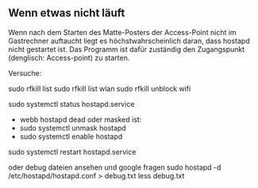 ## Wenn etwas nicht läuft
Wenn nach dem Starten des Matte-Posters der Access-Point nicht im Gastrechner auftaucht liegt es 
höchstwahrscheinlich daran, dass hostapd nicht gestartet ist. Das Programm ist dafür zuständig den
Zugangspunkt (denglisch: Access-point) zu starten.

Versuche:

sudo rfkill list
sudo rfkill list wlan
sudo rfkill unblock wifi

sudo systemctl status hostapd.service
  - webb hostapd dead oder masked ist:
  - sudo systemctl unmask hostapd
  - sudo systemctl enable hostapd

sudo systemctl restart hostapd.service

oder debug dateien ansehen und google fragen 
sudo hostapd -d /etc/hostapd/hostapd.conf > debug.txt
less debug.txt


